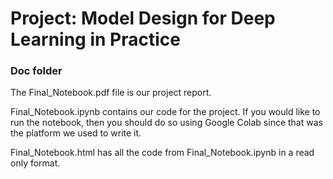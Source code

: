 # Project: Model Design for Deep Learning in Practice

### Doc folder

The Final_Notebook.pdf file is our project report.

Final_Notebook.ipynb contains our code for the project. If you would like to run the notebook, then you should do so using Google Colab since that was the platform we used to write it.

Final_Notebook.html has all the code from Final_Notebook.ipynb in a read only format.